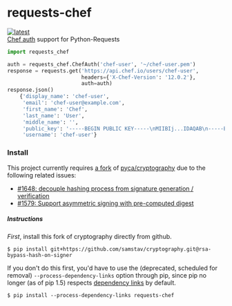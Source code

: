 # requests-chef
[![latest](https://img.shields.io/pypi/v/requests-chef.svg)](https://pypi.python.org/pypi/requests-chef)  
[Chef auth](https://docs.chef.io/auth.html#authentication-headers) support for Python-Requests

```python
import requests_chef

auth = requests_chef.ChefAuth('chef-user', '~/chef-user.pem')
response = requests.get('https://api.chef.io/users/chef-user',
                        headers={'X-Chef-Version': '12.0.2'},
                        auth=auth)
response.json()
    {'display_name': 'chef-user',
     'email': 'chef-user@example.com',
     'first_name': 'Chef',
     'last_name': 'User',
     'middle_name': '',
     'public_key': '-----BEGIN PUBLIC KEY-----\nMIIBIj...IDAQAB\n-----END PUBLIC KEY-----\n',
     'username': 'chef-user'}
```

### Install

This project currently requires [a fork](https://github.com/samstav/cryptography/tree/rsa-bypass-hash-on-signer) of [pyca/cryptography](https://github.com/pyca/cryptography) due to the following related issues: 

* [#1648: decouple hashing process from signature generation / verification](https://github.com/pyca/cryptography/issues/1648)  
* [#1579: Support asymmetric signing with pre-computed digest](https://github.com/pyca/cryptography/issues/1579)

##### Instructions

*First*, install this fork of cryptography directly from github.

```
$ pip install git+https://github.com/samstav/cryptography.git@rsa-bypass-hash-on-signer
```

If you don't do this first, you'd have to use the (deprecated, scheduled for removal) `--process-dependency-links` option through pip, since pip no longer (as of pip 1.5) respects [dependency links](https://pythonhosted.org/setuptools/setuptools.html#dependencies-that-aren-t-in-pypi) by default.
```
$ pip install --process-dependency-links requests-chef 
```
